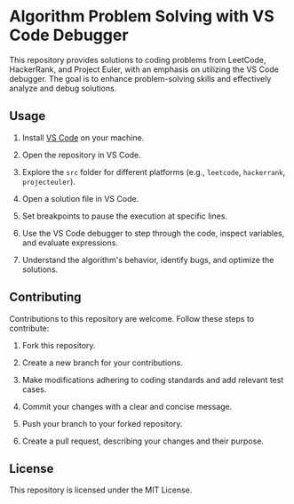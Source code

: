 # Algorithm Problem Solving with VS Code Debugger

This repository provides solutions to coding problems from LeetCode, HackerRank, and Project Euler, with an emphasis on utilizing the VS Code debugger. The goal is to enhance problem-solving skills and effectively analyze and debug solutions.

## Usage

1. Install [VS Code](https://code.visualstudio.com/) on your machine.

2. Open the repository in VS Code.

3. Explore the `src` folder for different platforms (e.g., `leetcode`, `hackerrank`, `projecteuler`).

4. Open a solution file in VS Code.

5. Set breakpoints to pause the execution at specific lines.

6. Use the VS Code debugger to step through the code, inspect variables, and evaluate expressions.

7. Understand the algorithm's behavior, identify bugs, and optimize the solutions.

## Contributing

Contributions to this repository are welcome. Follow these steps to contribute:

1. Fork this repository.

2. Create a new branch for your contributions.

3. Make modifications adhering to coding standards and add relevant test cases.

4. Commit your changes with a clear and concise message.

5. Push your branch to your forked repository.

6. Create a pull request, describing your changes and their purpose.

## License

This repository is licensed under the MIT License.
